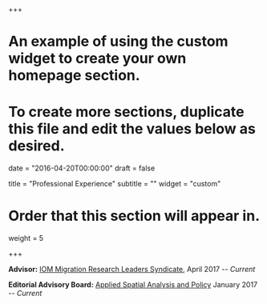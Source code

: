+++
# An example of using the custom widget to create your own homepage section.
# To create more sections, duplicate this file and edit the values below as desired.

date = "2016-04-20T00:00:00"
draft = false

title = "Professional Experience"
subtitle = ""
widget = "custom"

# Order that this section will appear in.
weight = 5

+++

**Advisor:** [IOM Migration Research Leaders Syndicate](https://www.iom.int/migration-research-leaders-syndicate), April 2017 -- *Current*

**Editorial Advisory Board:** [Applied Spatial Analysis and Policy](https://link.springer.com/journal/12061) January 2017 -- *Current*
